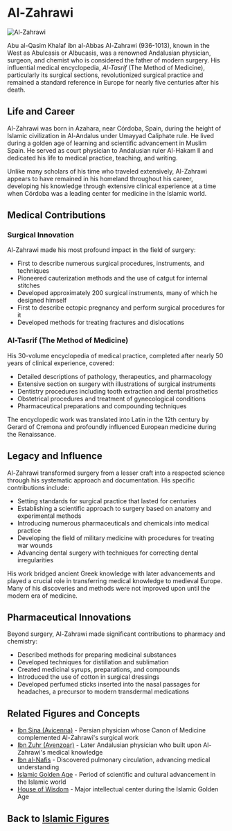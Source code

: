# Al-Zahrawi

![Al-Zahrawi](../../images/zahrawi.jpg)

Abu al-Qasim Khalaf ibn al-Abbas Al-Zahrawi (936-1013), known in the West as Abulcasis or Albucasis, was a renowned Andalusian physician, surgeon, and chemist who is considered the father of modern surgery. His influential medical encyclopedia, *Al-Tasrif* (The Method of Medicine), particularly its surgical sections, revolutionized surgical practice and remained a standard reference in Europe for nearly five centuries after his death.

## Life and Career

Al-Zahrawi was born in Azahara, near Córdoba, Spain, during the height of Islamic civilization in Al-Andalus under Umayyad Caliphate rule. He lived during a golden age of learning and scientific advancement in Muslim Spain. He served as court physician to Andalusian ruler Al-Hakam II and dedicated his life to medical practice, teaching, and writing.

Unlike many scholars of his time who traveled extensively, Al-Zahrawi appears to have remained in his homeland throughout his career, developing his knowledge through extensive clinical experience at a time when Córdoba was a leading center for medicine in the Islamic world.

## Medical Contributions

### Surgical Innovation

Al-Zahrawi made his most profound impact in the field of surgery:

- First to describe numerous surgical procedures, instruments, and techniques
- Pioneered cauterization methods and the use of catgut for internal stitches
- Developed approximately 200 surgical instruments, many of which he designed himself
- First to describe ectopic pregnancy and perform surgical procedures for it
- Developed methods for treating fractures and dislocations

### Al-Tasrif (The Method of Medicine)

His 30-volume encyclopedia of medical practice, completed after nearly 50 years of clinical experience, covered:

- Detailed descriptions of pathology, therapeutics, and pharmacology
- Extensive section on surgery with illustrations of surgical instruments
- Dentistry procedures including tooth extraction and dental prosthetics
- Obstetrical procedures and treatment of gynecological conditions
- Pharmaceutical preparations and compounding techniques

The encyclopedic work was translated into Latin in the 12th century by Gerard of Cremona and profoundly influenced European medicine during the Renaissance.

## Legacy and Influence

Al-Zahrawi transformed surgery from a lesser craft into a respected science through his systematic approach and documentation. His specific contributions include:

- Setting standards for surgical practice that lasted for centuries
- Establishing a scientific approach to surgery based on anatomy and experimental methods
- Introducing numerous pharmaceuticals and chemicals into medical practice
- Developing the field of military medicine with procedures for treating war wounds
- Advancing dental surgery with techniques for correcting dental irregularities

His work bridged ancient Greek knowledge with later advancements and played a crucial role in transferring medical knowledge to medieval Europe. Many of his discoveries and methods were not improved upon until the modern era of medicine.

## Pharmaceutical Innovations

Beyond surgery, Al-Zahrawi made significant contributions to pharmacy and chemistry:

- Described methods for preparing medicinal substances
- Developed techniques for distillation and sublimation
- Created medicinal syrups, preparations, and compounds
- Introduced the use of cotton in surgical dressings
- Developed perfumed sticks inserted into the nasal passages for headaches, a precursor to modern transdermal medications

## Related Figures and Concepts

- [Ibn Sina (Avicenna)](./ibn_sina.md) - Persian physician whose Canon of Medicine complemented Al-Zahrawi's surgical work
- [Ibn Zuhr (Avenzoar)](./ibn_zuhr.md) - Later Andalusian physician who built upon Al-Zahrawi's medical knowledge
- [Ibn al-Nafis](./ibn_al_nafis.md) - Discovered pulmonary circulation, advancing medical understanding
- [Islamic Golden Age](../history/islamic_golden_age.md) - Period of scientific and cultural advancement in the Islamic world
- [House of Wisdom](../history/house_of_wisdom.md) - Major intellectual center during the Islamic Golden Age

## Back to [Islamic Figures](./README.md)
